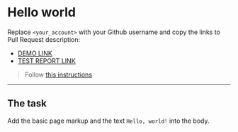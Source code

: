 # Hello world

Replace `<your_account>` with your Github username and copy the links to Pull Request description:

- [DEMO LINK](https://ShplmnVtlk.github.io/layout_hello-world/)
- [TEST REPORT LINK](https://ShplmnVtlk.github.io/layout_hello-world/report/html_report/)

> Follow [this instructions](https://mate-academy.github.io/layout_task-guideline/#how-to-solve-the-layout-tasks-on-github)

---

## The task

Add the basic page markup and the text `Hello, world!` into the body.
